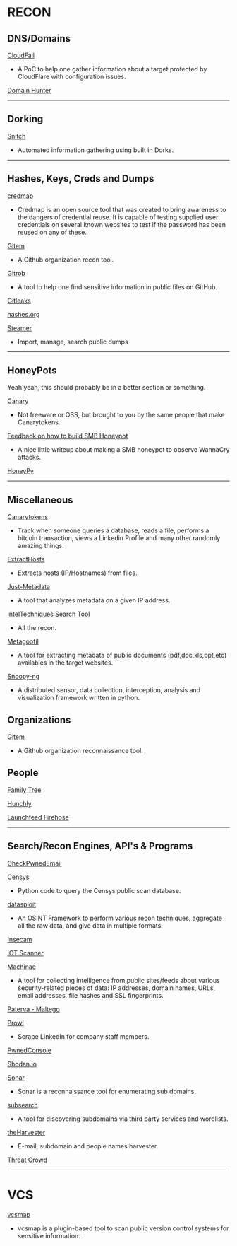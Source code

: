 # RECON

## DNS/Domains

[CloudFail](https://github.com/m0rtem/CloudFail)

- A PoC to help one gather information about a target protected by CloudFlare with configuration issues.

[Domain Hunter](https://github.com/minisllc/domainhunter)

---

## Dorking

[Snitch](https://github.com/Smaash/snitch)

- Automated information gathering using built in Dorks.

---

## Hashes, Keys, Creds and Dumps

[credmap](https://github.com/lightos/credmap)

- Credmap is an open source tool that was created to bring awareness to the dangers of credential reuse. It is capable of testing supplied user credentials on several known websites to test if the password has been reused on any of these.

[Gitem](https://github.com/mschwager/gitem)

- A Github organization recon tool.

[Gitrob](https://github.com/michenriksen/gitrob)

- A tool to help one find sensitive information in public files on GitHub.

[Gitleaks](https://gitleaks.com/)

[hashes.org](https://hashes.org/public.php)

[Steamer](https://github.com/zxsecurity/steamer)

- Import, manage, search public dumps

---

## HoneyPots

Yeah yeah, this should probably be in a better section or something.

[Canary](https://canary.tools/)

- Not freeware or OSS, but brought to you by the same people that make Canarytokens.

[Feedback on how to build SMB Honeypot](https://benkowlab.blogspot.fr/2017/05/feedback-on-how-to-build-smb-honeypot.html)

- A nice little writeup about making a SMB honeypot to observe WannaCry attacks.

[HoneyPy](https://github.com/foospidy/HoneyPy/tree/master/loggers)

---

## Miscellaneous

[Canarytokens](https://canarytokens.org/generate)

- Track when someone queries a database, reads a file, performs a bitcoin transaction, views a Linkedin Profile and many other randomly amazing things.

[ExtractHosts](https://github.com/bwall/ExtractHosts)

- Extracts hosts (IP/Hostnames) from files.

[Just-Metadata](https://github.com/ChrisTruncer/Just-Metadata)

- A tool that analyzes metadata on a given IP address.

[IntelTechniques Search Tool](https://inteltechniques.com/menu.html)

- All the recon.

[Metagoofil](https://github.com/laramies/metagoofil)

- A tool for extracting metadata of public documents (pdf,doc,xls,ppt,etc) availables in the target websites.

[Snoopy-ng](https://github.com/sensepost/snoopy-ng)

- A distributed sensor, data collection, interception, analysis and visualization framework written in python.

## Organizations

[Gitem](https://github.com/mschwager/gitem)

- A Github organization reconnaissance tool.

## People

[Family Tree](http://www.familytreenow.com/)

[Hunchly](https://hunch.ly/)

[Launchfeed Firehose](http://internetawacs.jesterscourt.cc/launchfeed-firehose.php)

---

## Search/Recon Engines, API's & Programs

[CheckPwnedEmail](https://github.com/Techno-Hwizrdry/checkpwnedemails)

[Censys](https://github.com/gelim/censys_)

- Python code to query the Censys public scan database.

[datasploit](https://github.com/DataSploit/datasploit)

- An OSINT Framework to perform various recon techniques, aggregate all the raw data, and give data in multiple formats.

[Insecam](http://insecam.org/)

[IOT Scanner](http://iotscanner.bullguard.com/)

[Machinae](https://github.com/HurricaneLabs/machinae)

- A tool for collecting intelligence from public sites/feeds about various security-related pieces of data: IP addresses, domain names, URLs, email addresses, file hashes and SSL fingerprints.

[Paterva - Maltego](https://www.paterva.com/web7/index.php)

[Prowl](https://github.com/nettitude/Prowl)

- Scrape LinkedIn for company staff members.

[PwnedConsole](https://github.com/K0FIN/PwnedConsole)

[Shodan.io](https://www.shodan.io/)

[Sonar](https://github.com/jrozner/sonar)

- Sonar is a reconnaissance tool for enumerating sub domains.

[subsearch](https://github.com/gavia/subsearch)

- A tool for discovering subdomains via third party services and wordlists.

[theHarvester](https://github.com/laramies/theHarvester)

- E-mail, subdomain and people names harvester.

[Threat Crowd](https://threatcrowd.org/)

---

# VCS

[vcsmap](https://github.com/melvinsh/vcsmap)

- vcsmap is a plugin-based tool to scan public version control systems for sensitive information.
